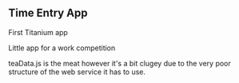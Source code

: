 Time Entry App
----------------------------------

First Titanium app 

Little app for a work competition

teaData.js is the meat however it's a bit clugey due to the very poor structure of the web service it has to use.